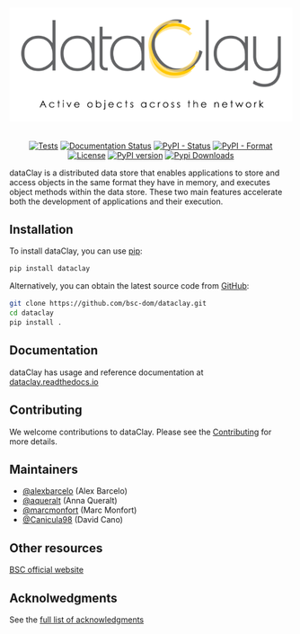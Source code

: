 
<h1 align="center">

![dataClay](https://github.com/bsc-dom/dataclay/blob/main/docs/_static/dataclay-full.png)

</h1>

<p align="center">
  <a href="https://github.com/bsc-dom/dataclay/actions/workflows/tests.yml"><img alt="Tests" src="https://github.com/bsc-dom/dataclay/actions/workflows/tests.yml/badge.svg" /></a>
  <a href="https://dataclay.readthedocs.io/en/latest/?badge=latest"><img alt="Documentation Status" src="https://readthedocs.org/projects/dataclay/badge/?version=latest" /></a>
  <a href="https://pypi.org/project/dataclay/"><img alt="PyPI - Status" src="https://img.shields.io/pypi/status/dataclay" /></a>
  <a href="https://pypi.org/project/dataclay/"><img alt="PyPI - Format" src="https://img.shields.io/pypi/format/dataclay" /></a>
  <a href="https://github.com/bsc-dom/dataclay/blob/main/LICENSE.txt"><img alt="License" src="https://img.shields.io/github/license/bsc-dom/dataclay" /></a>
  <a href="https://badge.fury.io/py/dataclay"><img src="https://badge.fury.io/py/dataclay.svg" alt="PyPI version" height="18"></a>
  <a href="https://pepy.tech/project/dataclay"><img alt="Pypi Downloads" src="https://pepy.tech/badge/dataclay" /></a>
</p>

dataClay is a distributed data store that enables applications to store and access objects in the same format they have in memory, and executes object methods within the data store. These two main features accelerate both the development of applications and their execution.

## Installation

To install dataClay, you can use [pip](https://pip.pypa.io):

```bash
pip install dataclay
```

Alternatively, you can obtain the latest source code from [GitHub](https://github.com/bsc-dom/dataclay):

```bash
git clone https://github.com/bsc-dom/dataclay.git
cd dataclay
pip install .
```

## Documentation

dataClay has usage and reference documentation at [dataclay.readthedocs.io](https://dataclay.readthedocs.io/en/latest/)

## Contributing

We welcome contributions to dataClay. Please see the [Contributing](https://dataclay.readthedocs.io/en/latest/contributing.html) for more details.

## Maintainers

- [@alexbarcelo](https://github.com/alexbarcelo) (Alex Barcelo)
- [@aqueralt](https://github.com/aqueralt) (Anna Queralt)
- [@marcmonfort](https://github.com/marcmonfort) (Marc Monfort)
- [@Canicula98](https://github.com/Canicula98) (David Cano)

## Other resources

[BSC official website](https://www.bsc.es/dataclay)

## Acknolwedgments

See the [full list of acknowledgments](ACKNOWLEDGMENTS.md)
